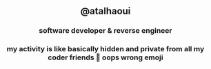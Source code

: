 <h2 align="center">@atalhaoui</h2>
<h3 align="center">software developer & reverse engineer</h3>
<h3 align="center">my activity is like basically hidden and private from all my coder friends 🥯 oops wrong emoji</h3>
